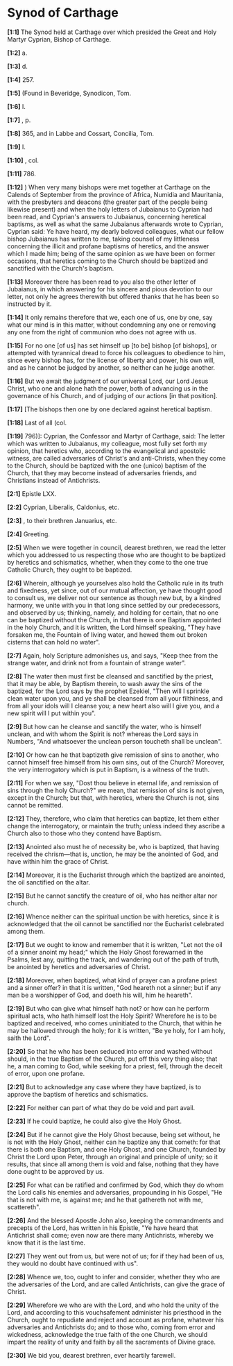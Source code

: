 # Synod of Carthage

**[1:1]** The Synod held at Carthage over which presided the Great and Holy Martyr Cyprian, Bishop of Carthage.

**[1:2]** a.

**[1:3]** d.

**[1:4]** 257.

**[1:5]** (Found in Beveridge, Synodicon, Tom.

**[1:6]** I.

**[1:7]** , p.

**[1:8]** 365, and in Labbe and Cossart, Concilia, Tom.

**[1:9]** I.

**[1:10]** , col.

**[1:11]** 786.

**[1:12]** )  When very many bishops were met together at Carthage on the Calends of September from the province of Africa, Numidia and Mauritania, with the presbyters and deacons (the greater part of the people being likewise present) and when the holy letters of Jubaianus to Cyprian had been read, and Cyprian's answers to Jubaianus, concerning heretical baptisms, as well as what the same Jubaianus afterwards wrote to Cyprian,  Cyprian said:  Ye have heard, my dearly beloved colleagues, what our fellow bishop Jubaianus has written to me, taking counsel of my littleness concerning the illicit and profane baptisms of heretics, and the answer which I made him; being of the same opinion as we have been on former occasions, that heretics coming to the Church should be baptized and sanctified with the Church's baptism.

**[1:13]** Moreover there has been read to you also the other letter of Jubaianus, in which answering for his sincere and pious devotion to our letter, not only he agrees therewith but offered thanks that he has been so instructed by it.

**[1:14]** It only remains therefore that we, each one of us, one by one, say what our mind is in this matter, without condemning any one or removing any one from the right of communion who does not agree with us.

**[1:15]** For no one [of us] has set himself up [to be] bishop [of bishops], or attempted with tyrannical dread to force his colleagues to obedience to him, since every bishop has, for the license of liberty and power, his own will, and as he cannot be judged by another, so neither can he judge another.

**[1:16]** But we await the judgment of our universal Lord, our Lord Jesus Christ, who one and alone hath the power, both of advancing us in the governance of his Church, and of judging of our actions [in that position].

**[1:17]** [The bishops then one by one declared against heretical baptism.

**[1:18]** Last of all (col.

**[1:19]** 796)]:  Cyprian, the Confessor and Martyr of Carthage, said:  The letter which was written to Jubaianus, my colleague, most fully set forth my opinion, that heretics who, according to the evangelical and apostolic witness, are called adversaries of Christ's and anti-Christs, when they come to the Church, should be baptized with the one (unico) baptism of the Church, that they may become instead of adversaries friends, and Christians instead of Antichrists.

**[2:1]** Epistle LXX.

**[2:2]** Cyprian, Liberalis, Caldonius, etc.

**[2:3]** , to their brethren Januarius, etc.

**[2:4]** Greeting.

**[2:5]** When we were together in council, dearest brethren, we read the letter which you addressed to us respecting those who are thought to be baptized by heretics and schismatics, whether, when they come to the one true Catholic Church, they ought to be baptized.

**[2:6]** Wherein, although ye yourselves also hold the Catholic rule in its truth and fixedness, yet since, out of our mutual affection, ye have thought good to consult us, we deliver not our sentence as though new but, by a kindred harmony, we unite with you in that long since settled by our predecessors, and observed by us; thinking, namely, and holding for certain, that no one can be baptized without the Church, in that there is one Baptism appointed in the holy Church, and it is written, the Lord himself speaking, "They have forsaken me, the Fountain of living water, and hewed them out broken cisterns that can hold no water".

**[2:7]** Again, holy Scripture admonishes us, and says, "Keep thee from the strange water, and drink not from a fountain of strange water".

**[2:8]** The water then must first be cleansed and sanctified by the priest, that it may be able, by Baptism therein, to wash away the sins of the baptized, for the Lord says by the prophet Ezekiel, "Then will I sprinkle clean water upon you, and ye shall be cleansed from all your filthiness, and from all your idols will I cleanse you; a new heart also will I give you, and a new spirit will I put within you".

**[2:9]** But how can he cleanse and sanctify the water, who is himself unclean, and with whom the Spirit is not? whereas the Lord says in Numbers, "And whatsoever the unclean person toucheth shall be unclean".

**[2:10]** Or how can he that baptizeth give remission of sins to another, who cannot himself free himself from his own sins, out of the Church?  Moreover, the very interrogatory which is put in Baptism, is a witness of the truth.

**[2:11]** For when we say, "Dost thou believe in eternal life, and remission of sins through the holy Church?" we mean, that remission of sins is not given, except in the Church; but that, with heretics, where the Church is not, sins cannot be remitted.

**[2:12]** They, therefore, who claim that heretics can baptize, let them either change the interrogatory, or maintain the truth; unless indeed they ascribe a Church also to those who they contend have Baptism.

**[2:13]** Anointed also must he of necessity be, who is baptized, that having received the chrism—that is, unction, he may be the anointed of God, and have within him the grace of Christ.

**[2:14]** Moreover, it is the Eucharist through which the baptized are anointed, the oil sanctified on the altar.

**[2:15]** But he cannot sanctify the creature of oil, who has neither altar nor church.

**[2:16]** Whence neither can the spiritual unction be with heretics, since it is acknowledged that the oil cannot be sanctified nor the Eucharist celebrated among them.

**[2:17]** But we ought to know and remember that it is written, "Let not the oil of a sinner anoint my head;" which the Holy Ghost forewarned in the Psalms, lest any, quitting the track, and wandering out of the path of truth, be anointed by heretics and adversaries of Christ.

**[2:18]** Moreover, when baptized, what kind of prayer can a profane priest and a sinner offer? in that it is written, "God heareth not a sinner; but if any man be a worshipper of God, and doeth his will, him he heareth".

**[2:19]** But who can give what himself hath not? or how can he perform spiritual acts, who hath himself lost the Holy Spirit?  Wherefore he is to be baptized and received, who comes uninitiated to the Church, that within he may be hallowed through the holy; for it is written, "Be ye holy, for I am holy, saith the Lord".

**[2:20]** So that he who has been seduced into error and washed without should, in the true Baptism of the Church, put off this very thing also; that he, a man coming to God, while seeking for a priest, fell, through the deceit of error, upon one profane.

**[2:21]** But to acknowledge any case where they have baptized, is to approve the baptism of heretics and schismatics.

**[2:22]** For neither can part of what they do be void and part avail.

**[2:23]** If he could baptize, he could also give the Holy Ghost.

**[2:24]** But if he cannot give the Holy Ghost because, being set without, he is not with the Holy Ghost, neither can he baptize any that cometh:  for that there is both one Baptism, and one Holy Ghost, and one Church, founded by Christ the Lord upon Peter, through an original and principle of unity; so it results, that since all among them is void and false, nothing that they have done ought to be approved by us.

**[2:25]** For what can be ratified and confirmed by God, which they do whom the Lord calls his enemies and adversaries, propounding in his Gospel, "He that is not with me, is against me; and he that gathereth not with me, scattereth".

**[2:26]** And the blessed Apostle John also, keeping the commandments and precepts of the Lord, has written in his Epistle, "Ye have heard that Antichrist shall come; even now are there many Antichrists, whereby we know that it is the last time.

**[2:27]** They went out from us, but were not of us; for if they had been of us, they would no doubt have continued with us".

**[2:28]** Whence we, too, ought to infer and consider, whether they who are the adversaries of the Lord, and are called Antichrists, can give the grace of Christ.

**[2:29]** Wherefore we who are with the Lord, and who hold the unity of the Lord, and according to this vouchsafement administer his priesthood in the Church, ought to repudiate and reject and account as profane, whatever his adversaries and Antichrists do; and to those who, coming from error and wickedness, acknowledge the true faith of the one Church, we should impart the reality of unity and faith by all the sacraments of Divine grace.

**[2:30]** We bid you, dearest brethren, ever heartily farewell.

